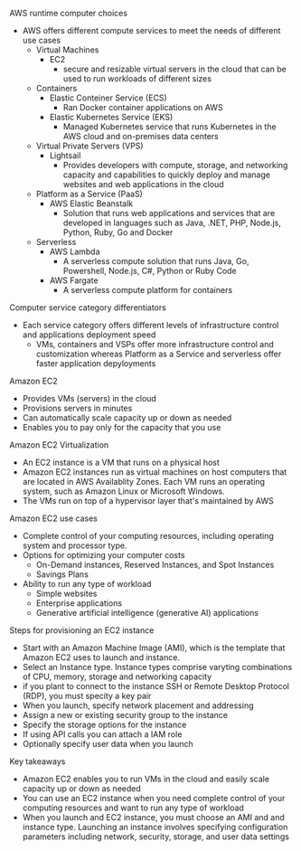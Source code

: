 AWS runtime computer choices
- AWS offers different compute services to meet the needs of different use cases 
	- Virtual Machines 
		- EC2
			- secure and resizable virtual servers in the cloud that can be used to run workloads of different sizes
	- Containers
		- Elastic Conteiner Service (ECS)
			- Ran Docker container applications on AWS
		- Elastic Kubernetes Service (EKS)
			- Managed Kubernetes service that runs Kubernetes in the AWS cloud and on-premises data centers
	- Virtual Private Servers (VPS)
		- Lightsail
			- Provides developers with compute, storage, and networking capacity and capabilities to quickly deploy and manage websites and web applications in the cloud 
	- Platform as a Service (PaaS)
		- AWS Elastic Beanstalk
			- Solution that runs web applications and services that are developed in languages such as Java, .NET, PHP, Node.js, Python, Ruby, Go and Docker
	- Serverless
		- AWS Lambda
			- A serverless compute solution that runs Java, Go, Powershell, Node.js, C#, Python or Ruby Code 
		- AWS Fargate
			- A serverless compute platform for containers

Computer service category differentiators 
- Each service category offers different levels of infrastructure control and applications deployment speed 
	- VMs, containers and VSPs offer more infrastructure control and customization whereas Platform as a Service and serverless offer faster application depyloyments

Amazon EC2
- Provides VMs (servers) in the cloud
- Provisions servers in minutes
- Can automatically scale capacity up or down as needed
- Enables you to pay only for the capacity that you use 

Amazon EC2 Virtualization 
- An EC2 instance is a VM that runs on a physical host 
- Amazon EC2 instances run as virtual machines on host computers that are located in AWS Availablity Zones. Each VM runs an operating system, such as Amazon Linux or Microsoft Windows. 
- The VMs run on top of a hypervisor layer that's maintained by AWS

Amazon EC2 use cases 
- Complete control of your computing resources, including operating system and processor type.
- Options for optimizing your computer costs
	- On-Demand instances, Reserved Instances, and Spot Instances 
	- Savings Plans 
- Ability to run any type of workload 
	- Simple websites 
	- Enterprise applications
	- Generative artificial intelligence (generative AI) applications 

Steps for provisioning an EC2 instance
- Start with an Amazon Machine Image (AMI), which is the template that Amazon EC2 uses to launch and instance. 
- Select an Instance type. Instance types comprise varyting combinations of CPU, memory, storage and networking capacity 
- if you plant to connect to the instance SSH or Remote Desktop Protocol (RDP), you must specity a key pair 
- When you launch, specify network placement and addressing 
- Assign a new or existing security group to the instance 
- Specify the storage options for the instance 
- If using API calls you can attach a IAM role 
- Optionally specify user data when you launch 

Key takeaways
- Amazon EC2 enables you to run VMs in the cloud and easily scale capacity up or down as needed 
- You can use an EC2 instance when you need complete control of your computing resources and want to run any type of workload 
- When you launch and EC2 instance, you must choose an AMI and and instance type. Launching an instance involves specifying configuration parameters including network, security, storage, and user data settings 